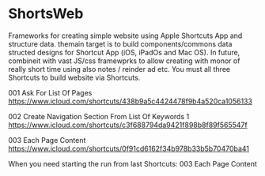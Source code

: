 # ShortsWeb
Frameworks for creating simple website using Apple Shortcuts App and structure data. themain target is to build components/commons data structed designs for Shortcut App (iOS, iPadOs and Mac OS). In future, combineit with vast JS/css framewprks to allow creating with monor of really short time using also notes / reinder ad etc. You must all three Shortcuts to build website via Shortcuts.


001 Ask For List Of Pages
https://www.icloud.com/shortcuts/438b9a5c4424478f9b4a520ca1056133


002 Create Navigation Section From List Of Keywords 1
https://www.icloud.com/shortcuts/c3f688794da9421f898b8f89f565547f

003 Each Page Content
https://www.icloud.com/shortcuts/0f91cd6162f34b978b33b5b70470ba41

When you need starting the run from last Shortcuts:
003 Each Page Content

